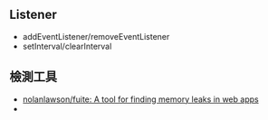 ## Listener
* addEventListener/removeEventListener
* setInterval/clearInterval


## 檢測工具
* [nolanlawson/fuite: A tool for finding memory leaks in web apps](https://github.com/nolanlawson/fuite)
* 